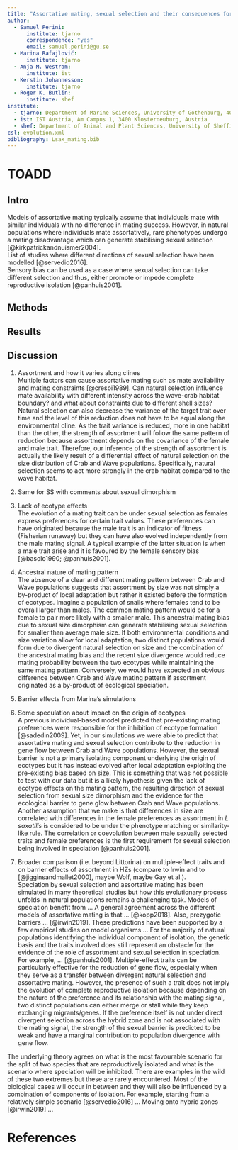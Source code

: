 ```yaml
---
title: "Assortative mating, sexual selection and their consequences for gene flow in _Littorina_"
author:
  - Samuel Perini:
      institute: tjarno
      correspondence: "yes"
      email: samuel.perini@gu.se
  - Marina Rafajlović:
      institute: tjarno
  - Anja M. Westram:
      institute: ist
  - Kerstin Johannesson:
      institute: tjarno
  - Roger K. Butlin:
      institute: shef
institute:
  - tjarno: Department of Marine Sciences, University of Gothenburg, 40530 Gothenburg, Sweden
  - ist: IST Austria, Am Campus 1, 3400 Klosterneuburg, Austria
  - shef: Department of Animal and Plant Sciences, University of Sheffield, UK
csl: evolution.xml
bibliography: Lsax_mating.bib
---
```


# TOADD

## Intro  
Models of assortative mating typically assume that individuals mate with similar individuals with no difference in mating success. However, in natural populations where individuals mate assortatively, rare phenotypes undergo a mating disadvantage which can generate stabilising sexual selection [@kirkpatrickandnuismer2004].  
List of studies where different directions of sexual selection have been modelled [@servedio2016].  
Sensory bias can be used as a case where sexual selection can take different selection and thus, either promote or impede complete reproductive isolation [@panhuis2001].

## Methods

## Results

## Discussion  
1. Assortment and how it varies along clines  
Multiple factors can cause assortative mating such as mate availability and mating constraints [@crespi1989]. Can natural selection influence mate availability with different intensity across the wave-crab habitat boundary? and what about constraints due to different shell sizes?  
Natural selection can also decrease the variance of the target trait over time and the level of this reduction does not have to be equal along the environmental cline. As the trait variance is reduced, more in one habitat than the other, the strength of assortment will follow the same pattern of reduction because assortment depends on the covariance of the female and male trait. Therefore, our inference of the strength of assortment is actually the likely result of a differential effect of natural selection on the size distribution of Crab and Wave populations. Specifically, natural selection seems to act more strongly in the crab habitat compared to the wave habitat.

2. Same for SS with comments about sexual dimorphism

3. Lack of ecotype effects  
The evolution of a mating trait can be under sexual selection as females express preferences for certain trait values. These preferences can have originated because the male trait is an indicator of fitness (Fisherian runaway) but they can have also evolved independently from the male mating signal. A typical example of the latter situation is when a male trait arise and it is favoured by the female sensory bias [@basolo1990; @panhuis2001].

4. Ancestral nature of mating pattern  
The absence of a clear and different mating pattern between Crab and Wave populations suggests that assortment by size was not simply a by-product of local adaptation but rather it existed before the formation of ecotypes. Imagine a population of snails where females tend to be overall larger than males. The common mating pattern would be for a female to pair more likely with a smaller male. This ancestral mating bias due to sexual size dimorphism can generate stabilising sexual selection for smaller than average male size. If both environmental conditions and size variation allow for local adaptation, two distinct populations would form due to divergent natural selection on size and the combination of the ancestral mating bias and the recent size divergence would reduce mating probability between the two ecotypes while maintaining the same mating pattern. Conversely, we would have expected an obvious difference between Crab and Wave mating pattern if assortment originated as a by-product of ecological speciation.  

5. Barrier effects from Marina’s simulations

6. Some speculation about impact on the origin of ecotypes  
A previous individual-based model predicted that pre-existing mating preferences were responsible for the inhibition of ecotype formation [@sadedin2009]. Yet, in our simulations we were able to predict that assortative mating and sexual selection contribute to the reduction in gene flow between Crab and Wave populations. However, the sexual barrier is not a primary isolating component underlying the origin of ecotypes but it has instead evolved after local adaptation exploiting the pre-existing bias based on size. This is something that was not possible to test with our data but it is a likely hypothesis given the lack of ecotype effects on the mating pattern, the resulting direction of sexual selection from sexual size dimorphism and the evidence for the ecological barrier to gene glow between Crab and Wave populations. Another assumption that we make is that differences in size are correlated with differences in the female preferences as assortment in _L. saxatilis_ is considered to be under the phenotype matching or similarity-like rule. The correlation or coevolution between male sexually selected traits and female preferences is the first requirement for sexual selection being involved in speciation [@panhuis2001].

7. Broader comparison (i.e. beyond Littorina) on multiple-effect traits and on barrier effects of assortment in HZs (compare to Irwin and to [@jigginsandmallet2000], maybe Wolf, maybe Gay et al.).  
Speciation by sexual selection and assortative mating has been simulated in many theoretical studies but how this evolutionary process unfolds in natural populations remains a challenging task. Models of speciation benefit from ... A general agreement across the different models of assortative mating is that ... [@kopp2018]. Also, prezygotic barriers ... [@irwin2019]. These predictions have been supported by a few empirical studies on model organisms ... For the majority of natural populations identifying the individual component of isolation, the genetic basis and the traits involved does still represent an obstacle for the evidence of the role of assortment and sexual selection in speciation. For example, ... [@panhuis2001]. Multiple-effect traits can be particularly effective for the reduction of gene flow, especially when they serve as a transfer between divergent natural selection and assortative mating. However, the presence of such a trait does not imply the evolution of complete reproductive isolation because depending on the nature of the preference and its relationship with the mating signal, two distinct populations can either merge or stall while they keep exchanging migrants/genes. If the preference itself is not under direct divergent selection across the hybrid zone and is not associated with the mating signal, the strength of the sexual barrier is predicted to be weak and have a marginal contribution to population divergence with gene flow.  

The underlying theory agrees on what is the most favourable scenario for the split of two species that are reproductively isolated and what is the scenario where speciation will be inhibited. There are examples in the wild of these two extremes but these are rarely encountered. Most of the biological cases will occur in between and they will also be influenced by a combination of components of isolation. For example, starting from a relatively simple scenario [@servedio2016] ... Moving onto hybrid zones [@irwin2019] ...


# References

